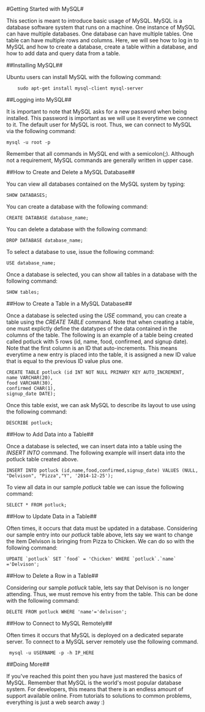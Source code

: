 #Getting Started with MySQL#

This section is meant to introduce basic usage of MySQL. MySQL is a database software system that runs on a machine. One instance of MySQL can have multiple databases. One database can have multiple tables. One table can have multiple rows and columns. Here, we will see how to log in to MySQL and how to create a database, create a table within a database, and how to add data and query data from a table.

##Installing MySQL##

Ubuntu users can install MySQL with the following command:

        sudo apt-get install mysql-client mysql-server

##Logging into MySQL##

It is important to note that MySQL asks for a new password when being installed. This password is important as we will use it everytime we connect to it. The default user for MySQL is root. Thus, we can connect to MySQL via the following command:

    mysql -u root -p

Remember that all commands in MySQL end with a semicolon(;). Although not a requirement, MySQL commands are generally written in upper case.

##How to Create and Delete a MySQL Database##

You can view all databases contained on the MySQL system by typing:

    SHOW DATABASES;

You can create a database with the following command:

    CREATE DATABASE database_name;

You can delete a database with the following command:

    DROP DATABASE database_name;

To select a database to use, issue the following command:

    USE database_name;

Once a database is selected, you can show all tables in a database with the following command:

    SHOW tables;

##How to Create a Table in a MySQL Database##

Once a database is selected using the *USE* command, you can create a table using the *CREATE TABLE* command. Note that when creating a table, one must explictly define the datatypes of the data contained in the columns of the table. The following is an example of a table being created called potluck with 5 rows (id, name, food, confirmed, and signup date). Note that the first column is an ID that auto-increments. This means everytime a new entry is placed into the table, it is assigned a new ID value that is equal to the previous ID value plus one.

    CREATE TABLE potluck (id INT NOT NULL PRIMARY KEY AUTO_INCREMENT,
    name VARCHAR(20),
    food VARCHAR(30),
    confirmed CHAR(1),
    signup_date DATE);

Once this table exist, we can ask MySQL to describe its layout to use using the following command:

    DESCRIBE potluck;

##How to Add Data into a Table##

Once a database is selected, we can insert data into a table using the *INSERT INTO* command. The following example will insert data into the potluck table created above.

    INSERT INTO potluck (id,name,food,confirmed,signup_date) VALUES (NULL, "Delvison", "Pizza","Y", '2014-12-25');

To view all data in our sample *potluck* table we can issue the following command:

    SELECT * FROM potluck;

##How to Update Data in a Table##

Often times, it occurs that data must be updated in a database. Considering our sample entry into our *potluck* table above, lets say we want to change the item Delvison is bringing from Pizza to Chicken. We can do so with the following command:

    UPDATE `potluck` SET `food` = 'Chicken' WHERE `potluck`.`name` ='Delvison';

##How to Delete a Row in a Table##

Considering our sample *potluck* table, lets say that Delvison is no longer attending. Thus, we must remove his entry from the table. This can be done with the following command:

    DELETE FROM potluck WHERE 'name'='delvison';
    
##How to Connect to MySQL Remotely##

Often times it occurs that MySQL is deployed on a dedicated separate server. To connect to a MySQL server remotely use the following command.

     mysql -u USERNAME -p -h IP_HERE


##Doing More##

If you've reached this point then you have just mastered the basics of MySQL. Remember that MySQL is the world's most popular database system. For developers, this means that there is an endless amount of support available online. From tutorials to solutions to common problems, everything is just a web search away :)
